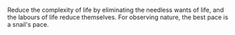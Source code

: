 Reduce the complexity of life by eliminating the needless wants of life, and the labours of life reduce themselves.
For observing nature, the best pace is a snail's pace.
